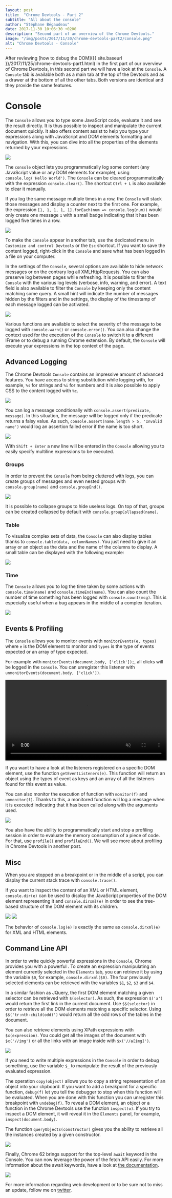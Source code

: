 ```yaml
---
layout: post
title:  "Chrome Devtools - Part 2"
subtitle: "All about the console"
author: "Stéphane Bégaudeau"
date: 2017-11-30 10:06:30 +0200
description: "Second part of an overview of the Chrome Devtools."
image: "/img/posts/2017/11/30/chrome-devtools-part2/console.png"
alt: "Chrome Devtools - Console"
---
```

After reviewing [how to debug the DOM]({{ site.baseurl }}/2017/11/25/chrome-devtools-part1.html) in the first part of our overview of Chrome Devtools, in this second part we will have a look at the `Console`. A `Console` tab is available both as a main tab at the top of the Devtools and as a drawer at the bottom of all the other tabs. Both versions are identical and they provide the same features.

# Console

The `Console` allows you to type some JavaScript code, evaluate it and see the result directly. It is thus possible to inspect and manipulate the current document quickly. It also offers content assist to help you type your expressions along with JavaScript and DOM elements formatting and navigation. With this, you can dive into all the properties of the elements returned by your expressions.

<a href="{{ site.baseurl }}/img/posts/2017/11/30/chrome-devtools-part2/console.png">
  <img src="{{ site.baseurl }}/img/posts/2017/11/30/chrome-devtools-part2/console.png" class="img-fluid">
</a>

The `console` object lets you programmatically log some content (any JavaScript value or any DOM elements for example), using `console.log('Hello World')`. The `Console` can be cleared programmatically with the expression `console.clear()`. The shortcut `Ctrl + L` is also available to clear it manually.

If you log the same message multiple times in a row, the `Console` will stack those messages and display a counter next to the first one. For example, the expression `[1, 1, 1, 1, 1].forEach(num => console.log(num))` would only create one message `1` with a small badge indicating that it has been logged five times in a row.

<img src="{{ site.baseurl }}/img/posts/2017/11/30/chrome-devtools-part2/console-stacked-messages.png" class="img-fluid img-border">

To make the `Console` appear in another tab, use the dedicated menu in `Customize and control Devtools` or the `Esc` shortcut. If you want to save the content logged, right-click in the `Console` and save what has been logged in a file on your computer.

In the settings of the `Console`, several options are available to hide network messages or on the contrary log all XMLHttpRequests. You can also preserve log between pages while refreshing. It is possible to filter the `Console` with the various log levels (verbose, info, warning, and error). A text field is also available to filter the `Console` by keeping only the content matching some query. A small hint will indicate the number of messages hidden by the filters and in the settings, the display of the timestamp of each message logged can be activated.

<img src="{{ site.baseurl }}/img/posts/2017/11/30/chrome-devtools-part2/console-filter.png" class="img-fluid img-border">

Various functions are available to select the severity of the message to be logged with `console.warn()` or `console.error()`. You can also change the context used for the execution of the `Console` to switch it to a different IFrame or to debug a running Chrome extension. By default, the `Console` will execute your expressions in the top context of the page.

## Advanced Logging

The Chrome Devtools `Console` contains an impressive amount of advanced features. You have access to string substitution while logging with, for example, `%s` for strings and `%i` for numbers and it is also possible to apply CSS to the content logged with `%c`.

<img src="{{ site.baseurl }}/img/posts/2017/11/30/chrome-devtools-part2/console-stringsub-and-css.png" class="img-fluid img-border">

You can log a message conditionally with `console.assert(predicate, message)`. In this situation, the message will be logged only if the predicate returns a falsy value. As such, `console.assert(name.length > 5, 'Invalid name')` would log an assertion failed error if the name is too short.

<img src="{{ site.baseurl }}/img/posts/2017/11/30/chrome-devtools-part2/console-assert.png" class="img-fluid img-border">

With `Shift + Enter` a new line will be entered in the `Console` allowing you to easily specify multiline expressions to be executed.

### Groups

In order to prevent the `Console` from being cluttered with logs, you can create groups of messages and even nested groups with `console.group(name)` and `console.groupEnd()`.

<img src="{{ site.baseurl }}/img/posts/2017/11/30/chrome-devtools-part2/console-groups.png" class="img-fluid img-border">

It is possible to collapse groups to hide useless logs. On top of that, groups can be created collapsed by default with `console.groupCollapsed(name)`.

### Table

To visualize complex sets of data, the `Console` can also display tables thanks to `console.table(data, columnNames)`. You just need to give it an array or an object as the data and the name of the columns to display. A small table can be displayed with the following example:

<img src="{{ site.baseurl }}/img/posts/2017/11/30/chrome-devtools-part2/console-table.png" class="img-fluid img-border">

### Time

The `Console` allows you to log the time taken by some actions with `console.time(name)` and `console.timeEnd(name)`. You can also count the number of time something has been logged with `console.count(msg)`. This is especially useful when a bug appears in the middle of a complex iteration.

<img src="{{ site.baseurl }}/img/posts/2017/11/30/chrome-devtools-part2/console-time-and-count.png" class="img-fluid img-border">

## Events & Profiling

The `Console` allows you to monitor events with `monitorEvents(e, types)` where `e` is the DOM element to monitor and `types` is the type of events expected or an array of type expected.

For example with `monitorEvents(document.body, ['click']);`, all clicks will be logged in the `Console`. You can unregister this listener with `unmonitorEvents(document.body, ['click'])`.

<video src="/img/posts/2017/11/30/chrome-devtools-part2/monitor-events.mp4" style="width: 100%;" loop muted autoplay controls></video>

If you want to have a look at the listeners registered on a specific DOM element, use the function `getEventListeners(e)`. This function will return an object using the types of event as keys and an array of all the listeners found for this event as value.

You can also monitor the execution of function with `monitor(f)` and `unmonitor(f)`. Thanks to this, a monitored function will log a message when it is executed indicating that it has been called along with the arguments used.

<img src="{{ site.baseurl }}/img/posts/2017/11/30/chrome-devtools-part2/console-monitor.png" class="img-fluid img-border">

You also have the ability to programmatically start and stop a profiling session in order to evaluate the memory consumption of a piece of code. For that, use `profile()` and `profileEnd()`. We will see more about profiling in Chrome Devtools in another post.

## Misc

When you are stopped on a breakpoint or in the middle of a script, you can display the current stack trace with `console.trace()`.

If you want to inspect the content of an XML or HTML element, `console.dir(e)` can be used to display the JavaScript properties of the DOM element representing it and `console.dirxml(e)` in order to see the tree-based structure of the DOM element with its children.

<img src="{{ site.baseurl }}/img/posts/2017/11/30/chrome-devtools-part2/console-dir.png" class="img-fluid img-border">

<img src="{{ site.baseurl }}/img/posts/2017/11/30/chrome-devtools-part2/console-dirxml.png" class="img-fluid img-border">

The behavior of `console.log(e)` is exactly the same as `console.dirxml(e)` for XML and HTML elements.

## Command Line API

In order to write quickly powerful expressions in the `Console`, Chrome provides you with a powerful . To create an expression manipulating an element currently selected in the `Elements` tab, you can retrieve it by using the variable `$0`, for example, `console.dirxml($0)`. The four previously selected elements can be retrieved with the variables `$1`, `$2`, `$3` and `$4`.

In a similar fashion as JQuery, the first DOM element matching a given selector can be retrieved with `$(selector)`. As such, the expression `$('a')` would return the first link in the current document. Use `$$(selector)` in order to retrieve all the DOM elements matching a specific selector. Using `$$('tr:nth-child(odd)')` would return all the odd rows of the tables in the document.

You can also retrieve elements using XPath expressions with `$x(expression)`. You could get all the images of the document with `$x('//img')` or all the links with an image inside with `$x('//a[img]')`.

<img src="{{ site.baseurl }}/img/posts/2017/11/30/chrome-devtools-part2/console-xpath.png" class="img-fluid img-border">

If you need to write multiple expressions in the `Console` in order to debug something, use the variable `$_` to manipulate the result of the previously evaluated expression.

The operation `copy(object)` allows you to copy a string representation of an object into your clipboard. If you want to add a breakpoint for a specific function, `debug(f)` let you tell the debugger to stop when this function will be evaluated. When you are done with this function you can unregister this breakpoint with `undebug(f)`. To reveal a DOM element, an object or a function in the Chrome Devtools use the function `ìnspect(o)`. If you try to inspect a DOM element, it will reveal it in the `Elements` panel, for example, `inspect(document.body)`.

The function `queryObjects(constructor)` gives you the ability to retrieve all the instances created by a given constructor.

<img src="{{ site.baseurl }}/img/posts/2017/11/30/chrome-devtools-part2/console-queryobjects.png" class="img-fluid img-border">

Finally, Chrome 62 brings support for the top-level `await` keyword in the Console. You can now leverage the power of the fetch API easily. For more information about the await keywords, have a look at [the documentation](https://developer.mozilla.org/en-US/docs/Web/JavaScript/Reference/Operators/await).

<img src="{{ site.baseurl }}/img/posts/2017/11/30/chrome-devtools-part2/console-await.png" class="img-fluid img-border">

For more information regarding web development or to be sure not to miss an update, follow me on [twitter](https://www.twitter.com/sbegaudeau).